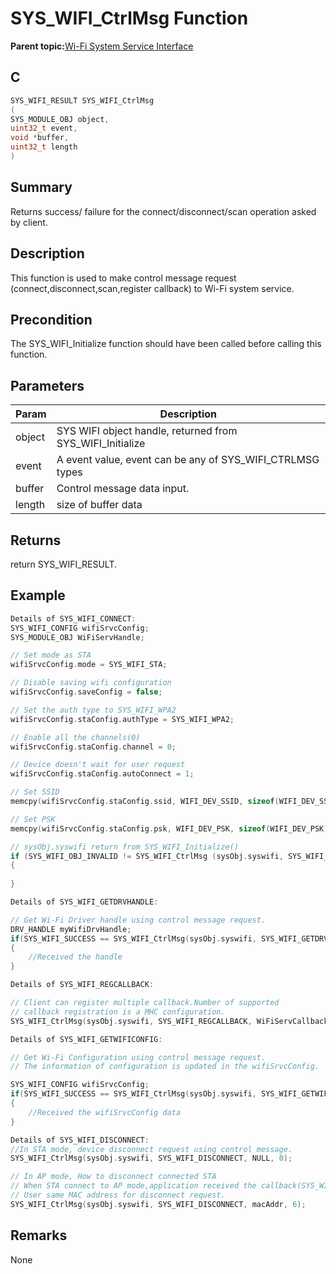 # SYS\_WIFI\_CtrlMsg Function

**Parent topic:**[Wi-Fi System Service Interface](GUID-B9C73D51-5039-4573-A452-176603C18703.md)

## C

```c
SYS_WIFI_RESULT SYS_WIFI_CtrlMsg
(
SYS_MODULE_OBJ object,
uint32_t event,
void *buffer,
uint32_t length
)
```

## Summary

Returns success/ failure for the connect/disconnect/scan operation asked by client.

## Description

This function is used to make control message request \(connect,disconnect,scan,register callback\) to Wi-Fi system service.

## Precondition

The SYS\_WIFI\_Initialize function should have been called before calling this function.

## Parameters

|Param|Description|
|-----|-----------|
|object|SYS WIFI object handle, returned from SYS\_WIFI\_Initialize|
|event|A event value, event can be any of SYS\_WIFI\_CTRLMSG types|
|buffer|Control message data input.|
|length|size of buffer data|

## Returns

return SYS\_WIFI\_RESULT.

## Example

```c
Details of SYS_WIFI_CONNECT:
SYS_WIFI_CONFIG wifiSrvcConfig;
SYS_MODULE_OBJ WiFiServHandle;

// Set mode as STA
wifiSrvcConfig.mode = SYS_WIFI_STA;

// Disable saving wifi configuration
wifiSrvcConfig.saveConfig = false;

// Set the auth type to SYS_WIFI_WPA2
wifiSrvcConfig.staConfig.authType = SYS_WIFI_WPA2;

// Enable all the channels(0)
wifiSrvcConfig.staConfig.channel = 0;

// Device doesn't wait for user request
wifiSrvcConfig.staConfig.autoConnect = 1;

// Set SSID
memcpy(wifiSrvcConfig.staConfig.ssid, WIFI_DEV_SSID, sizeof(WIFI_DEV_SSID));

// Set PSK
memcpy(wifiSrvcConfig.staConfig.psk, WIFI_DEV_PSK, sizeof(WIFI_DEV_PSK));

// sysObj.syswifi return from SYS_WIFI_Initialize()
if (SYS_WIFI_OBJ_INVALID != SYS_WIFI_CtrlMsg (sysObj.syswifi, SYS_WIFI_CONNECT, &wifiSrvcConfig, sizeof(SYS_WIFI_CONFIG)))
{
    
}

Details of SYS_WIFI_GETDRVHANDLE:

// Get Wi-Fi Driver handle using control message request.
DRV_HANDLE myWifiDrvHandle;
if(SYS_WIFI_SUCCESS == SYS_WIFI_CtrlMsg(sysObj.syswifi, SYS_WIFI_GETDRVHANDLE, &myWifiDrvHandle, sizeof(DRV_HANDLE)))
{
    //Received the handle
}

Details of SYS_WIFI_REGCALLBACK:

// Client can register multiple callback.Number of supported
// callback registration is a MHC configuration.
SYS_WIFI_CtrlMsg(sysObj.syswifi, SYS_WIFI_REGCALLBACK, WiFiServCallback, sizeof(uint8_t *));

Details of SYS_WIFI_GETWIFICONFIG:

// Get Wi-Fi Configuration using control message request.
// The information of configuration is updated in the wifiSrvcConfig.

SYS_WIFI_CONFIG wifiSrvcConfig;
if(SYS_WIFI_SUCCESS == SYS_WIFI_CtrlMsg(sysObj.syswifi, SYS_WIFI_GETWIFICONFIG, &wifiSrvcConfig, sizeof(SYS_WIFI_CONFIG)))
{
    //Received the wifiSrvcConfig data
}

Details of SYS_WIFI_DISCONNECT:
//In STA mode, device disconnect request using control message.
SYS_WIFI_CtrlMsg(sysObj.syswifi, SYS_WIFI_DISCONNECT, NULL, 0);

// In AP mode, How to disconnect connected STA
// When STA connect to AP mode,application received the callback(SYS_WIFI_CONNECT) with connect STA IP and MAC address.
// User same MAC address for disconnect request.
SYS_WIFI_CtrlMsg(sysObj.syswifi, SYS_WIFI_DISCONNECT, macAddr, 6);

```

## Remarks

None

